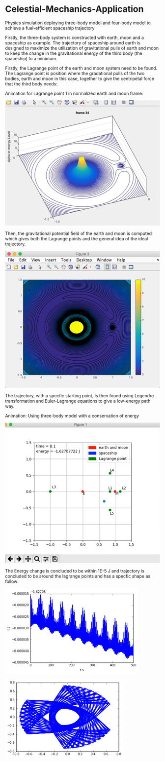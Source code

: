 # Celestial-Mechanics-Application
Physics simulation deploying three-body model and four-body model to achieve a fuel-efficient spaceship trajectory

Firstly, the three-body system is constructed with earth, moon and a spaceship as example. The trajectory of spaceship around earth is designed to maximize the utilization of gravitational pulls of earth and moon to keep the change in the gravitational energy of the third body (the spaceship) to a minimum.

Firstly, the Lagrange point of the earth and moon system need to be found. The Lagrange point is position where the gradational pulls of the two bodies, earth and moon in this case, together to give the centripetal force that the third body needs:

Animation for Lagrange point 1 in normalized earth and moon frame:

![alt tag](https://github.com/ZhekaiJin/Celestial-Mechanics-Application/blob/three_body_problem/Lagrange%20field%20and%20point/L1.gif)

Then, the gravitational potential field of the earth and moon is computed which gives both the Lagrange points and the general idea of the ideal trajectory.

![alt tag](https://github.com/ZhekaiJin/Celestial-Mechanics-Application/blob/three_body_problem/Lagrange%20field%20and%20point/2-D%20plot.png)

The trajectory, with a specfic starting point, is then found using Legendre transformation and Euler-Lagrange equations to give a low-energy path way. 

Animation: Using three-body model with a conservation of energy

![alt tag](https://github.com/ZhekaiJin/Celestial-Mechanics-Application/blob/three_body_problem/Animation%20part/Animation.gif)

The Energy change is concluded to be within 1E-5 J and trajectory is concluded to be around the lagrange points and has a specfic shape as follow:

![alt tag](https://github.com/ZhekaiJin/Celestial-Mechanics-Application/blob/three_body_problem/Optimum%20Trajectory%20in%20earth_moon%20system/RK4%20approximation/Energy.png)

![alt tag](https://github.com/ZhekaiJin/Celestial-Mechanics-Application/blob/three_body_problem/Optimum%20Trajectory%20in%20earth_moon%20system/RK4%20approximation/Position%203-body.png)
